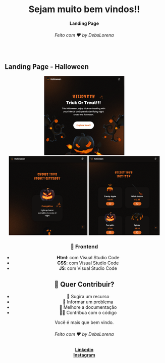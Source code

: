  <div align="center">
  <h1>Sejam muito bem vindos!!</h1>
  <strong>Landing Page</strong>
  <h6>Feito com ❤️ by DebsLorena</h6>
</div>
<br>


## Landing Page - Halloween
<div align="center">
    <img src="./print.PNG" alt="daily.dev" height="250">
    <img src="./print1.PNG" alt="daily.dev" height="250">
    <img src="./print2.PNG" alt="daily.dev" height="250">
   
 
### 🎨 Frontend

*  **Html**: com Visual Studio Code
*  **CSS**: com Visual Studio Code
*  **JS**: com Visual Studio Code


## 🙌 Quer Contribuir?


* 🤔 Sugira um recurso
* 🐛 Informar um problema
* 📖 Melhore a documentação
* 👨‍💻 Contribua com o código

Você é mais que bem vindo. 





<div align="center">
    <h6>Feito com ❤️ by DebsLorena</h6>
    <a href="https://www.linkedin.com/in/loredebs/"><strong>Linkedin</strong></a></br>
    <a href="https://www.instagram.com/debslorena/"><strong>Instagram</strong></a>
</div>
